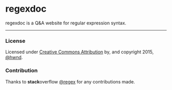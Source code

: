# regexdoc

regexdoc is a Q&A website for regular expression syntax.

---

### License

Licensed under [Creative Commons Attribution](http://creativecommons.org/licenses/by-sa/3.0/) by, and copyright 2015, [@hwnd](http://stackoverflow.com/users/2206004/hwnd).

### Contribution

Thanks to **stack**overflow [@regex](http://chat.stackoverflow.com/rooms/25767/regex-regular-expressions) for any contributions made.

